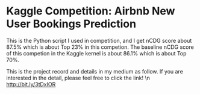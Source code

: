 # Kaggle Competition: Airbnb New User Bookings Prediction

This is the Python script I used in competition, and I get nCDG score about 87.5% which is about Top 23% in this competion. The baseline nCDG score of this competion in the Kaggle kernel is about 86.1% which is about Top 70%.

This is the project record and details in my medium as follow. If you are interested in the detail, please feel free to click the link! \n
http://bit.ly/3tDxIOR
